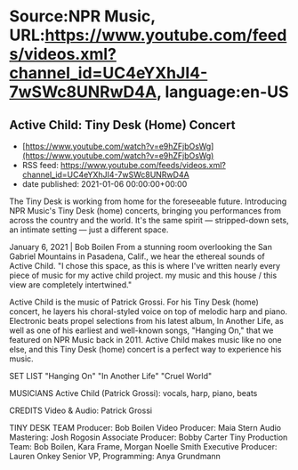 # Source:NPR Music, URL:https://www.youtube.com/feeds/videos.xml?channel_id=UC4eYXhJI4-7wSWc8UNRwD4A, language:en-US

## Active Child: Tiny Desk (Home) Concert
 - [https://www.youtube.com/watch?v=e9hZFjbOsWg](https://www.youtube.com/watch?v=e9hZFjbOsWg)
 - RSS feed: https://www.youtube.com/feeds/videos.xml?channel_id=UC4eYXhJI4-7wSWc8UNRwD4A
 - date published: 2021-01-06 00:00:00+00:00

The Tiny Desk is working from home for the foreseeable future. Introducing NPR Music's Tiny Desk (home) concerts, bringing you performances from across the country and the world. It's the same spirit — stripped-down sets, an intimate setting — just a different space.

January 6, 2021 | Bob Boilen
From a stunning room overlooking the San Gabriel Mountains in Pasadena, Calif., we hear the ethereal sounds of Active Child. "I chose this space, as this is where I've written nearly every piece of music for my active child project. my music and this house / this view are completely intertwined."

Active Child is the music of Patrick Grossi. For his Tiny Desk (home) concert, he layers his choral-styled voice on top of melodic harp and piano. Electronic beats propel selections from his latest album, In Another Life, as well as one of his earliest and well-known songs, "Hanging On," that we featured on NPR Music back in 2011. Active Child makes music like no one else, and this Tiny Desk (home) concert is a perfect way to experience his music.

SET LIST
"Hanging On"
"In Another Life"
"Cruel World"

MUSICIANS
Active Child (Patrick Grossi): vocals, harp, piano, beats

CREDITS
Video & Audio: Patrick Grossi

TINY DESK TEAM
Producer: Bob Boilen
Video Producer: Maia Stern
Audio Mastering: Josh Rogosin
Associate Producer: Bobby Carter
Tiny Production Team: Bob Boilen, Kara Frame, Morgan Noelle Smith
Executive Producer: Lauren Onkey
Senior VP, Programming: Anya Grundmann

